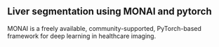 ## Liver segmentation using MONAI and pytorch
 
MONAI is a freely available, community-supported, PyTorch-based framework for deep learning in healthcare imaging.
